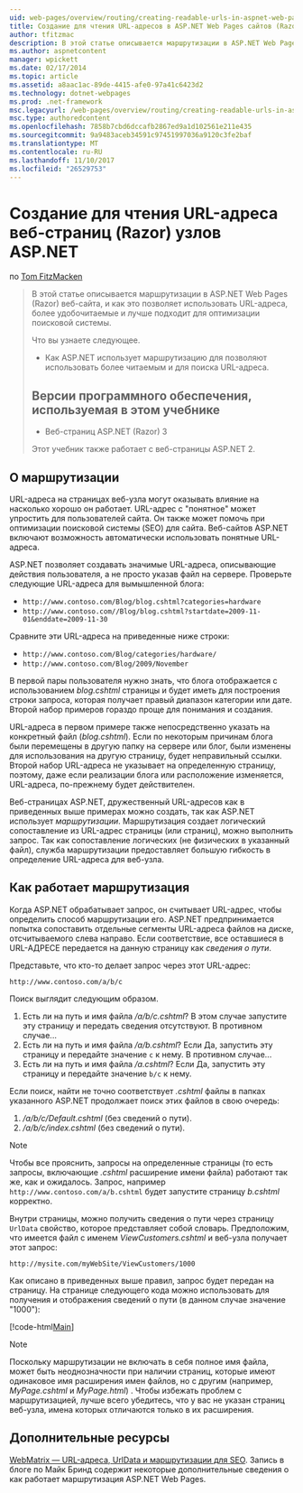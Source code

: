 ```yaml
---
uid: web-pages/overview/routing/creating-readable-urls-in-aspnet-web-pages-sites
title: Создание для чтения URL-адресов в ASP.NET Web Pages сайтов (Razor) | Документы Microsoft
author: tfitzmac
description: В этой статье описывается маршрутизации в ASP.NET Web Pages (Razor) веб-сайта, и как это позволяет использовать URL-адреса, более удобочитаемые и лучше подходит для оптимизации поисковой системы. Вы будете...
ms.author: aspnetcontent
manager: wpickett
ms.date: 02/17/2014
ms.topic: article
ms.assetid: a8aac1ac-89de-4415-afe0-97a41c6423d2
ms.technology: dotnet-webpages
ms.prod: .net-framework
msc.legacyurl: /web-pages/overview/routing/creating-readable-urls-in-aspnet-web-pages-sites
msc.type: authoredcontent
ms.openlocfilehash: 7858b7cbd6dccafb2867ed9a1d102561e211e435
ms.sourcegitcommit: 9a9483aceb34591c97451997036a9120c3fe2baf
ms.translationtype: MT
ms.contentlocale: ru-RU
ms.lasthandoff: 11/10/2017
ms.locfileid: "26529753"
---
```

<a name="creating-readable-urls-in-aspnet-web-pages-razor-sites"></a>Создание для чтения URL-адреса веб-страниц (Razor) узлов ASP.NET
====================
по [Tom FitzMacken](https://github.com/tfitzmac)

> В этой статье описывается маршрутизации в ASP.NET Web Pages (Razor) веб-сайта, и как это позволяет использовать URL-адреса, более удобочитаемые и лучше подходит для оптимизации поисковой системы.
> 
> Что вы узнаете следующее.
> 
> - Как ASP.NET использует маршрутизацию для позволяют использовать более читаемым и для поиска URL-адреса.
>   
> 
> ## <a name="software-versions-used-in-the-tutorial"></a>Версии программного обеспечения, используемая в этом учебнике
> 
> 
> - Веб-страниц ASP.NET (Razor) 3
>   
> 
> Этот учебник также работает с веб-страницы ASP.NET 2.


## <a name="about-routing"></a>О маршрутизации

URL-адреса на страницах веб-узла могут оказывать влияние на насколько хорошо он работает. URL-адрес с &quot;понятное&quot; может упростить для пользователей сайта. Он также может помочь при оптимизации поисковой системы (SEO) для сайта. Веб-сайтов ASP.NET включают возможность автоматически использовать понятные URL-адреса.

ASP.NET позволяет создавать значимые URL-адреса, описывающие действия пользователя, а не просто указав файл на сервере. Проверьте следующие URL-адреса для вымышленной блога:

- `http://www.contoso.com/Blog/blog.cshtml?categories=hardware`
- `http://www.contoso.com//Blog/blog.cshtml?startdate=2009-11-01&enddate=2009-11-30`

Сравните эти URL-адреса на приведенные ниже строки:

- `http://www.contoso.com/Blog/categories/hardware/`
- `http://www.contoso.com/Blog/2009/November`

В первой пары пользователя нужно знать, что блога отображается с использованием *blog.cshtml* страницы и будет иметь для построения строки запроса, которая получает правый диапазон категории или дате. Второй набор примеров гораздо проще для понимания и создания.

URL-адреса в первом примере также непосредственно указать на конкретный файл (*blog.cshtml*). Если по некоторым причинам блога были перемещены в другую папку на сервере или блог, были изменены для использования на другую страницу, будет неправильный ссылки. Второй набор URL-адреса не указывает на определенную страницу, поэтому, даже если реализации блога или расположение изменяется, URL-адреса, по-прежнему будет действителен.

Веб-страницах ASP.NET, дружественный URL-адресов как в приведенных выше примерах можно создать, так как ASP.NET использует *маршрутизации*. Маршрутизация создает логический сопоставление из URL-адрес страницы (или страниц), можно выполнить запрос. Так как сопоставление логических (не физических в указанный файл), служба маршрутизации предоставляет большую гибкость в определение URL-адреса для веб-узла.

## <a name="how-routing-works"></a>Как работает маршрутизация

Когда ASP.NET обрабатывает запрос, он считывает URL-адрес, чтобы определить способ маршрутизации его. ASP.NET предпринимается попытка сопоставить отдельные сегменты URL-адреса файлов на диске, отсчитываемого слева направо. Если соответствие, все оставшиеся в URL-АДРЕСЕ передается на данную страницу как *сведения о пути*.

Представьте, что кто-то делает запрос через этот URL-адрес:

`http://www.contoso.com/a/b/c`

Поиск выглядит следующим образом.

1. Есть ли на путь и имя файла */a/b/c.cshtml*? В этом случае запустите эту страницу и передать сведения отсутствуют. В противном случае...
2. Есть ли на путь и имя файла */a/b.cshtml*? Если Да, запустить эту страницу и передайте значение `c` к нему. В противном случае...
3. Есть ли на путь и имя файла */a.cshtml*? Если Да, запустить эту страницу и передайте значение `b/c` к нему.

Если поиск, найти не точно соответствует *.cshtml* файлы в папках указанного ASP.NET продолжает поиск этих файлов в свою очередь:

1. */a/b/c/Default.cshtml* (без сведений о пути).
2. */a/b/c/index.cshtml* (без сведений о пути).

> [!NOTE]
> Чтобы все прояснить, запросы на определенные страницы (то есть запросы, включающие *.cshtml* расширение имени файла) работают так же, как и ожидалось. Запрос, например `http://www.contoso.com/a/b.cshtml` будет запустите страницу *b.cshtml* корректно.


Внутри страницы, можно получить сведения о пути через страницу `UrlData` свойство, которое представляет собой словарь. Предположим, что имеется файл с именем *ViewCustomers.cshtml* и веб-узла получает этот запрос:

`http://mysite.com/myWebSite/ViewCustomers/1000`

Как описано в приведенных выше правил, запрос будет передан на страницу. На странице следующего кода можно использовать для получения и отображения сведений о пути (в данном случае значение &quot;1000&quot;):

[!code-html[Main](creating-readable-urls-in-aspnet-web-pages-sites/samples/sample1.html)]

> [!NOTE]
> Поскольку маршрутизации не включать в себя полное имя файла, может быть неоднозначности при наличии страниц, которые имеют одинаковое имя расширения имен файлов, но с другим (например, *MyPage.cshtml* и *MyPage.html*) . Чтобы избежать проблем с маршрутизацией, лучше всего убедитесь, что у вас не указан страниц веб-узла, имена которых отличаются только в их расширения.


<a id="Additional_Resources"></a>
## <a name="additional-resources"></a>Дополнительные ресурсы

[WebMatrix — URL-адреса, UrlData и маршрутизации для SEO](http://www.mikesdotnetting.com/Article/165/WebMatrix-URLs-UrlData-and-Routing-for-SEO). Запись в блоге по Майк Бринд содержит некоторые дополнительные сведения о как работает маршрутизация ASP.NET Web Pages.

